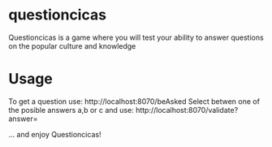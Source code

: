 # questioncicas
Questioncicas is a game where you will test your ability to answer questions on the popular culture and knowledge

# Usage

To get a question use: http://localhost:8070/beAsked 
Select betwen one of the posible answers a,b or c and use:
    http://localhost:8070/validate?answer=

... and enjoy Questioncicas!

